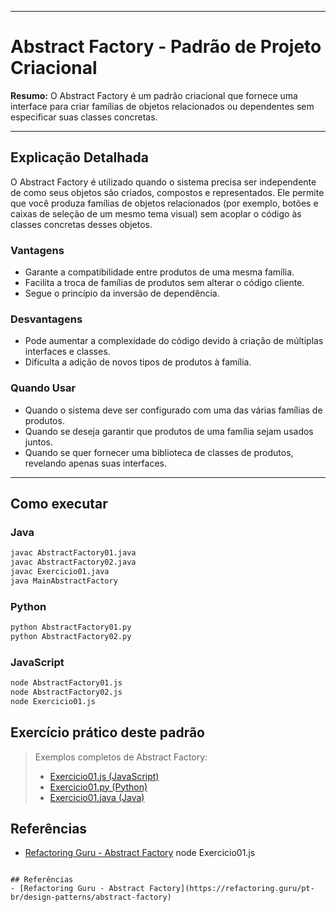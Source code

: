 
---


# Abstract Factory - Padrão de Projeto Criacional

**Resumo:**
O Abstract Factory é um padrão criacional que fornece uma interface para criar famílias de objetos relacionados ou dependentes sem especificar suas classes concretas.

---

## Explicação Detalhada
O Abstract Factory é utilizado quando o sistema precisa ser independente de como seus objetos são criados, compostos e representados. Ele permite que você produza famílias de objetos relacionados (por exemplo, botões e caixas de seleção de um mesmo tema visual) sem acoplar o código às classes concretas desses objetos.

### Vantagens
- Garante a compatibilidade entre produtos de uma mesma família.
- Facilita a troca de famílias de produtos sem alterar o código cliente.
- Segue o princípio da inversão de dependência.

### Desvantagens
- Pode aumentar a complexidade do código devido à criação de múltiplas interfaces e classes.
- Dificulta a adição de novos tipos de produtos à família.

### Quando Usar
- Quando o sistema deve ser configurado com uma das várias famílias de produtos.
- Quando se deseja garantir que produtos de uma família sejam usados juntos.
- Quando se quer fornecer uma biblioteca de classes de produtos, revelando apenas suas interfaces.

---

## Como executar

### Java
```bash
javac AbstractFactory01.java
javac AbstractFactory02.java
javac Exercicio01.java
java MainAbstractFactory
```

### Python
```bash
python AbstractFactory01.py
python AbstractFactory02.py
```

### JavaScript
```bash
node AbstractFactory01.js
node AbstractFactory02.js
node Exercicio01.js
```

## Exercício prático deste padrão

> Exemplos completos de Abstract Factory:
> - [Exercicio01.js (JavaScript)](../../Exercicios/Exercicio01.js)
> - [Exercicio01.py (Python)](../../Exercicios/Exercicio01.py)
> - [Exercicio01.java (Java)](../../Exercicios/Exercicio01.java)

## Referências
- [Refactoring Guru - Abstract Factory](https://refactoring.guru/pt-br/design-patterns/abstract-factory)
node Exercicio01.js
```

## Referências
- [Refactoring Guru - Abstract Factory](https://refactoring.guru/pt-br/design-patterns/abstract-factory)
